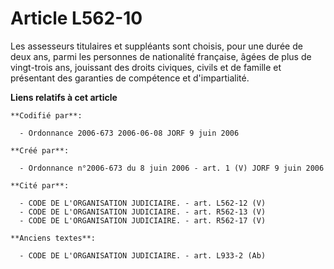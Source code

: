 # Article L562-10

Les assesseurs titulaires et suppléants sont choisis, pour une durée de deux ans, parmi les personnes de nationalité
française, âgées de plus de vingt-trois ans, jouissant des droits civiques, civils et de famille et présentant des garanties
de compétence et d'impartialité.

**Liens relatifs à cet article**

	**Codifié par**:

	  - Ordonnance 2006-673 2006-06-08 JORF 9 juin 2006

	**Créé par**:

	  - Ordonnance n°2006-673 du 8 juin 2006 - art. 1 (V) JORF 9 juin 2006

	**Cité par**:

	  - CODE DE L'ORGANISATION JUDICIAIRE. - art. L562-12 (V)
	  - CODE DE L'ORGANISATION JUDICIAIRE. - art. R562-13 (V)
	  - CODE DE L'ORGANISATION JUDICIAIRE. - art. R562-17 (V)

	**Anciens textes**:

	  - CODE DE L'ORGANISATION JUDICIAIRE. - art. L933-2 (Ab)
